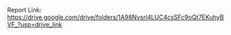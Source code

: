 Report Link: https://drive.google.com/drive/folders/1A98Nvsrl4LUC4csSFc9oQt7EKuhyBVF_?usp=drive_link

